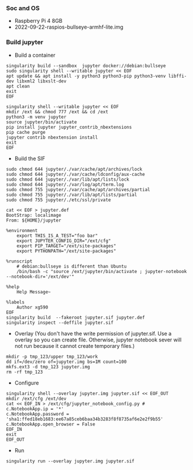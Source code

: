 ### Soc and OS
* Raspberry Pi 4 8GB
* 2022-09-22-raspios-bullseye-armhf-lite.img
### Build jupyter
* Build a container
```
singularity build --sandbox  jupyter docker://debian:bullseye
sudo singularity shell --writable jupyter << EOF
apt update && apt install -y python3 python3-pip python3-venv libffi-dev libxml2 libxslt-dev
apt clean 
exit
EOF

singularity shell --writable jupyter << EOF
mkdir /ext && chmod 777 /ext && cd /ext
python3 -m venv jupyter
source jupyter/bin/activate
pip install jupyter jupyter_contrib_nbextensions
pip cache purge
jupyter contrib nbextension install
exit
EOF
```
* Build the SIF
``` 
sudo chmod 644 jupyter/./var/cache/apt/archives/lock	 
sudo chmod 644 jupyter/./var/cache/ldconfig/aux-cache	 
sudo chmod 644 jupyter/./var/lib/apt/lists/lock		 
sudo chmod 644 jupyter/./var/log/apt/term.log			 
sudo chmod 755 jupyter/./var/cache/apt/archives/partial 
sudo chmod 755 jupyter/./var/lib/apt/lists/partial		 
sudo chmod 755 jupyter/./etc/ssl/private

cat << EOF > jupyter.def
BootStrap: localimage
From: ${HOME}/jupyter

%environment
    export THIS_IS_A_TEST="foo bar" 
    export JUPYTER_CONFIG_DIR="/ext/cfg" 
    export PIP_TARGET="/ext/site-packages"
    export PYTHONPATH="/ext/site-packages"

%runscript
    # debian:bullseye is different than Ubuntu
    /bin/bash -c "source /ext/jupyter/bin/activate ; jupyter-notebook --notebook-dir='/ext/dev'"  

%help
    Help Message~

%labels
    Author xg590
EOF
singularity build  --fakeroot jupyter.sif jupyter.def
singularity inspect --deffile jupyter.sif
```
* Overlay (You don't have the write permission of jupyter.sif. Use a overlay so you can create file. Otherwise, jupyter notebook sever will not run because it cannot create temporary files.)
```
mkdir -p tmp_123/upper tmp_123/work
dd if=/dev/zero of=jupyter.img bs=1M count=100
mkfs.ext3 -d tmp_123 jupyter.img
rm -rf tmp_123
```
* Configure
```
singularity shell --overlay jupyter.img jupyter.sif << EOF_OUT
mkdir /ext/cfg /ext/dev 
cat << EOF_IN > /ext/cfg/jupyter_notebook_config.py #
c.NotebookApp.ip = '*'
c.NotebookApp.password = 'sha1:ffed18eb1683:ee67a85ceb6baa34b3283f8f8735af6e2e2f9b55'
c.NotebookApp.open_browser = False 
EOF_IN
exit
EOF_OUT
```
* Run
```
singularity run --overlay jupyter.img jupyter.sif
```

